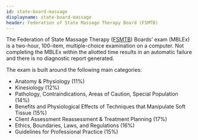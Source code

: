 ```yaml
---
id: state-board-massage
displayname: state-board-massage
header: Federation of State Massage Therapy Board (FSMTB)
---
```


The Federation of State Massage Therapy ([FSMTB](https://www.fsmtb.org/)) Boards’ exam (MBLEx) is a two-hour, 100-item, multiple-choice examination on a computer. Not completing the MBLEx within the allotted time results in an automatic failure and there is no diagnostic report generated.

The exam is built around the following main categories:

- Anatomy & Physiology (11%)
- Kinesiology (12%)
- Pathology, Contraindications, Areas of Caution, Special Population (14%)
- Benefits and Physiological Effects of Techniques that Manipulate Soft Tissue (15%)
- Client Assessment Reassessment & Treatment Planning (17%)
- Ethics, Boundaries, Laws, and Regulations (16%)
- Guidelines for Professional Practice (15%)
